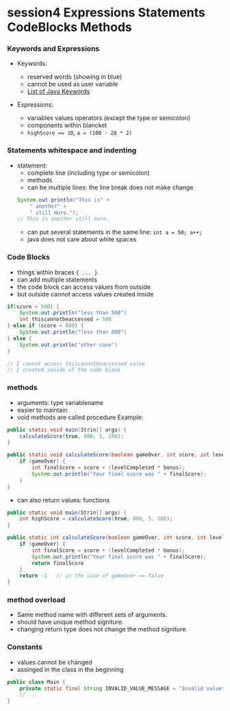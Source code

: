 # session4 Expressions Statements CodeBlocks Methods

### Keywords and Expressions
* Keywords: 
    * reserved words (showing in blue)
    * cannot be used as user variable
    * [List of Java Keywords](https://en.wikipedia.org/wiki/List_of_Java_keywords)

* Expressions:
    * variables values operators (except the type or semicolon)
    * components within blancket
    * `highScore == 10`, `a = (100 - 28 * 2)`

### Statements whitespace and indenting
* statement:
    * complete line (including type or semicolon)
    * methods
    * can be multiple lines: the line break does not make change
    ```java
    System.out.println("This is" +
        " another" +
        " still more.");
    // This is another still more.
    ```
    * can put several statements in the same line:
    `int a = 50; a++;`
    * java does not care about white spaces

### Code Blocks
* things within braces `{ ... }`.
* can add multiple statements
* the code block can access values from outside
* but outside cannot access values created inside
```java
if(score < 500) {
    System.out.println("less than 500")
    int thiscannotbeaccessed = 500
} else if (score < 800) {
    System.out.println("less than 800")
} else {
    System.out.println("other case")
}

// I cannot access thiscannotbeaccessed value
// I created inside of the code block
```


### methods
* arguments: type variablename
* easier to maintain
* void methods are called procedure
Example: 
```java
public static void main(Strin[] args) {
    calculateScore(true, 800, 5, 100);
}

public static void calculateScore(boolean gameOver, int score, int levelCompleted, int bonus) {
    if (gameOver) {
        int finalScore = score + (levelCompleted * bonus);
        System.out.println("Your final score was " + finalScore);
    }
} 
```

* can also return values: functions
```java
public static void main(Strin[] args) {
    int highScore = calculateScore(true, 800, 5, 100);
}

public static int calculateScore(boolean gameOver, int score, int levelCompleted, int bonus) {
    if (gameOver) {
        int finalScore = score + (levelCompleted * bonus);
        System.out.println("Your final score was " + finalScore);
        return finalScore
    }
    return -1   // in the case of gameOver == false
} 
```


### method overload
* Same method name with different sets of arguments.
* should have unique method signiture.
* changing return type does not change the method signiture.


### Constants
* values cannot be changed
* assinged  in the class in the beginning
```java
public class Main {
    private static final String INVALID_VALUE_MESSAGE = "Invalid value";
    // ...
}
```
